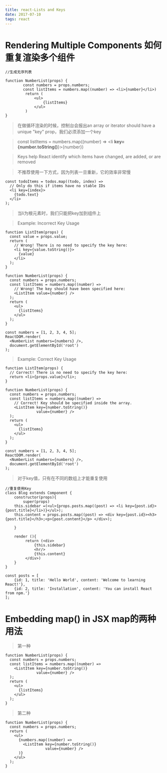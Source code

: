 ```yaml
---
title: react-Lists and Keys
date: 2017-07-10
tags: react
---
```


# Rendering Multiple Components 如何重复渲染多个组件


```
//生成无序列表

function NumberList(props) {
        const numbers = props.numbers;
        const listItems = numbers.map((number) => <li>{number}</li>)
         return (
             <ul>
                 {listItems}
             </ul>
         )
}
```

> 在做循环渲染的时候，控制台会报出an array or iterator should have a unique "key" prop，我们必须添加一个key

>  const listItems = numbers.map((number) => <li **key={number.toString()**}>{number}</li>)

> Keys help React identify which items have changed, are added, or are removed

> 不推荐使用一下方式，因为列表一旦重新，它的效率非常慢
```
const todoItems = todos.map((todo, index) =>
  // Only do this if items have no stable IDs
  <li key={index}>
    {todo.text}
  </li>
);
```
> 当li为根元素时，我们只能把key加到组件上

> Example: Incorrect Key Usage


```
function ListItem(props) {
  const value = props.value;
  return (
    // Wrong! There is no need to specify the key here:
    <li key={value.toString()}>
      {value}
    </li>
  );
}

function NumberList(props) {
  const numbers = props.numbers;
  const listItems = numbers.map((number) =>
    // Wrong! The key should have been specified here:
    <ListItem value={number} />
  );
  return (
    <ul>
      {listItems}
    </ul>
  );
}

const numbers = [1, 2, 3, 4, 5];
ReactDOM.render(
  <NumberList numbers={numbers} />,
  document.getElementById('root')
);
```

> Example: Correct Key Usage


```
function ListItem(props) {
  // Correct! There is no need to specify the key here:
  return <li>{props.value}</li>;
}

function NumberList(props) {
  const numbers = props.numbers;
  const listItems = numbers.map((number) =>
    // Correct! Key should be specified inside the array.
    <ListItem key={number.toString()}
              value={number} />
  );
  return (
    <ul>
      {listItems}
    </ul>
  );
}

const numbers = [1, 2, 3, 4, 5];
ReactDOM.render(
  <NumberList numbers={numbers} />,
  document.getElementById('root')
);
```
> 对于key值，只有在不同的数组上才能重复使用


```
//重复使用Key
class Blog extends Component {
    constructor(props){
        super(props)
    this.sidebar =(<ul>{props.posts.map((post) => <li key={post.id}>{post.title}</li>)}</ul>);
    this.content = props.posts.map((post) => <div key={post.id}><h3>{post.title}</h3>;<p>{post.content}</p> </div>);

    }

    render (){
         return (<div>
             {this.sidebar}
             <hr/>
             {this.content}
         </div>)
    }
}

const posts = [
    {id: 1, title: 'Hello World', content: 'Welcome to learning React!'},
    {id: 2, title: 'Installation', content: 'You can install React from npm.'}
];
```
# Embedding map() in JSX map的两种用法

> 第一种

```
function NumberList(props) {
  const numbers = props.numbers;
  const listItems = numbers.map((number) =>
    <ListItem key={number.toString()}
              value={number} />
  );
  return (
    <ul>
      {listItems}
    </ul>
  );
}
```
> 第二种

```
function NumberList(props) {
  const numbers = props.numbers;
  return (
    <ul>
      {numbers.map((number) =>
        <ListItem key={number.toString()}
                  value={number} />
      )}
    </ul>
  );
}
```










